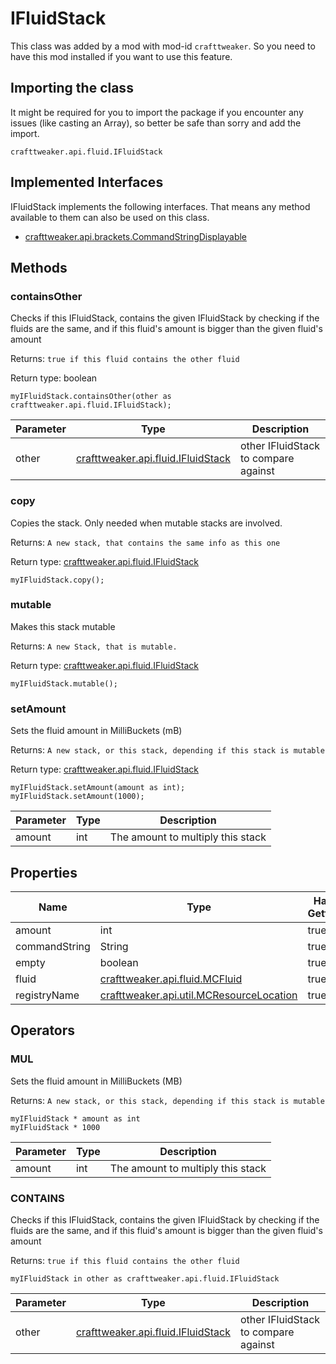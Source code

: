 # IFluidStack

This class was added by a mod with mod-id `crafttweaker`. So you need to have this mod installed if you want to use this feature.

## Importing the class
It might be required for you to import the package if you encounter any issues (like casting an Array), so better be safe than sorry and add the import.  
```zenscript
crafttweaker.api.fluid.IFluidStack
```

## Implemented Interfaces
IFluidStack implements the following interfaces. That means any method available to them can also be used on this class.  
- [crafttweaker.api.brackets.CommandStringDisplayable](/vanilla/api/brackets/CommandStringDisplayable)

## Methods
### containsOther

Checks if this IFluidStack, contains the given IFluidStack by checking if the fluids are the same, and if this fluid's amount is bigger than the given fluid's amount

 Returns: `true if this fluid contains the other fluid`

Return type: boolean

```zenscript
myIFluidStack.containsOther(other as crafttweaker.api.fluid.IFluidStack);
```

| Parameter | Type | Description |
|-----------|------|-------------|
| other | [crafttweaker.api.fluid.IFluidStack](/vanilla/api/fluid/IFluidStack) | other IFluidStack to compare against |


### copy

Copies the stack. Only needed when mutable stacks are involved.

 Returns: `A new stack, that contains the same info as this one`

Return type: [crafttweaker.api.fluid.IFluidStack](/vanilla/api/fluid/IFluidStack)

```zenscript
myIFluidStack.copy();
```

### mutable

Makes this stack mutable

 Returns: `A new Stack, that is mutable.`

Return type: [crafttweaker.api.fluid.IFluidStack](/vanilla/api/fluid/IFluidStack)

```zenscript
myIFluidStack.mutable();
```

### setAmount

Sets the fluid amount in MilliBuckets (mB)

 Returns: `A new stack, or this stack, depending if this stack is mutable`

Return type: [crafttweaker.api.fluid.IFluidStack](/vanilla/api/fluid/IFluidStack)

```zenscript
myIFluidStack.setAmount(amount as int);
myIFluidStack.setAmount(1000);
```

| Parameter | Type | Description |
|-----------|------|-------------|
| amount | int | The amount to multiply this stack |



## Properties

| Name | Type | Has Getter | Has Setter |
|------|------|------------|------------|
| amount | int | true | false |
| commandString | String | true | false |
| empty | boolean | true | false |
| fluid | [crafttweaker.api.fluid.MCFluid](/vanilla/api/fluid/MCFluid) | true | false |
| registryName | [crafttweaker.api.util.MCResourceLocation](/vanilla/api/util/MCResourceLocation) | true | false |

## Operators
### MUL

Sets the fluid amount in MilliBuckets (MB)

 Returns: `A new stack, or this stack, depending if this stack is mutable`

```zenscript
myIFluidStack * amount as int
myIFluidStack * 1000
```

| Parameter | Type | Description |
|-----------|------|-------------|
| amount | int | The amount to multiply this stack |
### CONTAINS

Checks if this IFluidStack, contains the given IFluidStack by checking if the fluids are the same, and if this fluid's amount is bigger than the given fluid's amount

 Returns: `true if this fluid contains the other fluid`

```zenscript
myIFluidStack in other as crafttweaker.api.fluid.IFluidStack
```

| Parameter | Type | Description |
|-----------|------|-------------|
| other | [crafttweaker.api.fluid.IFluidStack](/vanilla/api/fluid/IFluidStack) | other IFluidStack to compare against |

